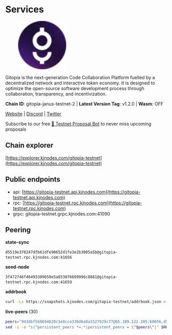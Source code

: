# Services

<figure><img src="https://raw.githubusercontent.com/kj89/cosmos-images/main/logos/gitopia.png" width="150" alt=""><figcaption></figcaption></figure>

Gitopia is the next-generation Code Collaboration Platform fuelled by  a decentralized network and interactive token economy. It is designed  to optimize the open-source software development process through  collaboration, transparency, and incentivization.

**Chain ID**: gitopia-janus-testnet-2 | **Latest Version Tag**: v1.2.0 | **Wasm**: OFF

[Website](https://gitopia.com/) | [Discord](https://discord.gg/hFTXCGNYDZ) | [Twitter](https://twitter.com/gitopiaDAO)



Subscribe to our free [🤖 Testnet Proposal Bot](https://t.me/kjnodes_testnet_proposal_bot) to never miss upcoming proposals


## Chain explorer
[https://explorer.kjnodes.com/gitopia-testnet](https://explorer.kjnodes.com/gitopia-testnet)

## Public endpoints

* api: [https://gitopia-testnet.api.kjnodes.com](https://gitopia-testnet.api.kjnodes.com)
* rpc: [https://gitopia-testnet.rpc.kjnodes.com](https://gitopia-testnet.rpc.kjnodes.com)
* grpc: gitopia-testnet.grpc.kjnodes.com:41090

## Peering

**state-sync**

```text
d5519e378247dfb61dfe90652d1fe3e2b3005a5b@gitopia-testnet.rpc.kjnodes.com:41656
```

**seed-node**

```text
3f472746f46493309650e5a033076689996c8881@gitopia-testnet.rpc.kjnodes.com:41659
```

**addrbook**
```bash
curl -Ls https://snapshots.kjnodes.com/gitopia-testnet/addrbook.json > $HOME/.gitopia/config/addrbook.json
```

**live-peers** (30)
```bash
peers="943dbf5b8694620c1e0cce336d6a8a3327929c77@65.109.122.105:60656,d5519e378247dfb61dfe90652d1fe3e2b3005a5b@65.109.68.190:41656,7e0acc9368640587d09fe0b2ef9cba3549b0ba44@65.108.9.164:20556,9bb344d83fc1fafc4bce6b8e4a95b82f37ac4f31@82.208.20.136:26656,399d4e19186577b04c23296c4f7ecc53e61080cb@34.143.189.236:26656,397cf4db87961e3a92f54b460300fc01d4dfa8f4@142.132.202.50:37656,7d39b009b329fc1a36457e814378872e67aef5c8@84.46.252.93:26656,15bb9edc16710d321163e7ef8b9a44959dd7e657@65.108.126.46:30656,c311e578c8b4e0f496f1d395473e74967c5b502c@164.92.197.50:26656,5c2a752c9b1952dbed075c56c600c3a79b58c395@195.3.220.140:27036,63381c5528ed8ca93f9ba31008a9630d21b29a97@142.132.152.46:46656,95c263a8bc8ef6dadbbeeeb242de4f89cf3c9657@193.34.217.154:26656,4ed110a5b1ebad62d1e92e8cdabfc9160e2ca4db@65.109.92.148:46656,8bec864d68a2542233ba37ac94c723fdf0b8e175@45.151.122.136:656,66116d559390844588c67db54b894779cf00d559@5.9.61.237:41656,95203479677e2ab00b1fb0bc1359294d4612e684@85.239.231.0:26656,1cf3826ccd9a24caa549cbea061446716858133e@154.26.130.95:36656,b745e0c6a1e0c7ec248ec274cfd038ed4bc4c2cf@65.21.134.202:26356,4e0e57bcac8aa2bc3188d5b7845eeee61a61f3f0@194.163.170.165:26656,f0b8227e40f25eaec0e25b9e91ca199d2d9a1ecb@167.86.94.177:656,d9d59b442e46f142394fcdf2f246ca8c7b2b7ce9@149.102.146.36:26656,6ea375302fdd319ef64e013f469e286faf739da8@213.239.207.165:20086,4cd60a4dd4211d38d948a86a614f1fd8d3d274eb@75.119.153.139:656,1f0f03a1c845e810e5cfeb0d960639c637d049fe@154.26.131.130:36656,43739b82ac0a52697543fff3ac00d267399c1d2d@84.54.23.4:41656,082e95b5d5351e68dcfb24dff802f9064cfd5a4c@65.109.92.241:51056,5ed24b6ace024919dc5035a7e650af0e5a2166d5@144.76.97.251:38816,eaa9978430e55663346eb61312cd5ecc21448b25@38.242.139.153:656,007d2419fea80aee707d009af0153f5105c53379@38.242.139.164:656,7da6c90fe420bca73b5274884236134acf49d565@35.168.32.254:26656"
sed -i -e "s|^persistent_peers *=.*|persistent_peers = \"$peers\"|" $HOME/.gitopia/config/config.toml
```
